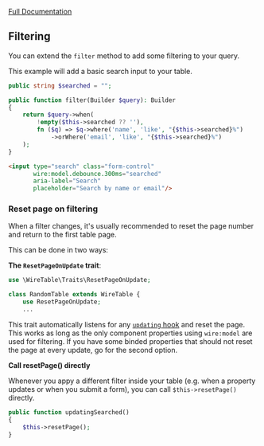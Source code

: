 [Full Documentation](./README.md)

## Filtering

You can extend the `filter` method to add some filtering to your query.

This example will add a basic search input to your table.

```php
public string $searched = "";

public function filter(Builder $query): Builder
{
    return $query->when(
        !empty($this->searched ?? ''),
        fn ($q) => $q->where('name', 'like', "{$this->searched}%")
            ->orWhere('email', 'like', "{$this->searched}%")
    );
}
```

```html
<input type="search" class="form-control"
       wire:model.debounce.300ms="searched"
       aria-label="Search"
       placeholder="Search by name or email"/>
```

### Reset page on filtering

When a filter changes, it's usually recommended to reset the page number and return to the first table page.

This can be done in two ways:

**The `ResetPageOnUpdate` trait**:

```php
use \WireTable\Traits\ResetPageOnUpdate;

class RandomTable extends WireTable {
    use ResetPageOnUpdate;
    ...
```

This trait automatically listens for any [`updating` hook](https://laravel-livewire.com/docs/2.x/lifecycle-hooks) and
reset the page. This works as long as the only component properties using `wire:model` are used for filtering. If you
have some binded properties that should not reset the page at every update, go for the second option.

**Call resetPage() directly**

Whenever you appy a different filter inside your table (e.g. when a property updates or when you submit a form), you can
call `$this->resetPage()` directly.

```php
public function updatingSearched() 
{
    $this->resetPage();
}
```
